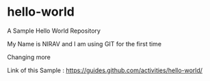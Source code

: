 # hello-world
A Sample Hello World Repository


My Name is NIRAV and I am using GIT for the first time


Changing more

Link of this Sample : 
https://guides.github.com/activities/hello-world/
